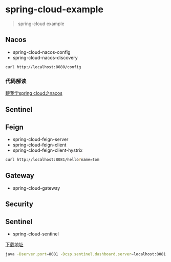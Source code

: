 # spring-cloud-example

> spring-cloud example


## Nacos

* spring-cloud-nacos-config
* spring-cloud-nacos-discovery

```bash
curl http://localhost:8080/config
```

### 代码解读

[跟我学spring cloud之nacos](https://tianhui.xin/blog/2020/06/27/spring_cloud_nacos/)


## Sentinel

## Feign

* spring-cloud-feign-server
* spring-cloud-feign-client
* spring-cloud-feign-client-hystrix

```bash
curl http://localhost:8081/hello?name=tom
```

## Gateway

* spring-cloud-gateway

## Security

## Sentinel

* spring-cloud-sentinel

[下载地址](https://github.com/alibaba/Sentinel/releases)

```bash
java -Dserver.port=8081 -Dcsp.sentinel.dashboard.server=localhost:8081 -Dproject.name=sentinel-dashboard -jar sentinel-dashboard-1.7.2.jar
```

